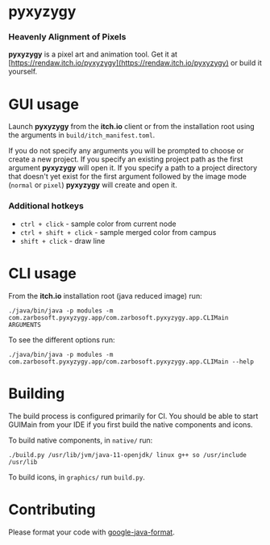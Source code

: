 # pyxyzygy
### Heavenly Alignment of Pixels

**pyxyzygy** is a pixel art and animation tool.  Get it at [https://rendaw.itch.io/pyxyzygy](https://rendaw.itch.io/pyxyzygy) or build it yourself.

# GUI usage

Launch **pyxyzygy** from the **itch.io** client or from the installation root using the arguments in `build/itch_manifest.toml`.

If you do not specify any arguments you will be prompted to choose or create a new project.  If you specify an existing project path as the first argument **pyxyzygy** will open it.  If you specify a path to a project directory that doesn't yet exist for the first argument followed by the image mode (`normal` or `pixel`) **pyxyzygy** will create and open it.

### Additional hotkeys

* `ctrl + click` - sample color from current node
* `ctrl + shift + click` - sample merged color from campus
* `shift + click` - draw line

# CLI usage

From the **itch.io** installation root (java reduced image) run:

```
./java/bin/java -p modules -m com.zarbosoft.pyxyzygy.app/com.zarbosoft.pyxyzygy.app.CLIMain ARGUMENTS
```

To see the different options run:
```
./java/bin/java -p modules -m com.zarbosoft.pyxyzygy.app/com.zarbosoft.pyxyzygy.app.CLIMain --help
```

# Building

The build process is configured primarily for CI.  You should be able to start GUIMain from your IDE if you first build the native components and icons.

To build native components, in `native/` run:
```
./build.py /usr/lib/jvm/java-11-openjdk/ linux g++ so /usr/include /usr/lib
```

To build icons, in `graphics/` run `build.py`.

# Contributing

Please format your code with [google-java-format](https://github.com/google/google-java-format).